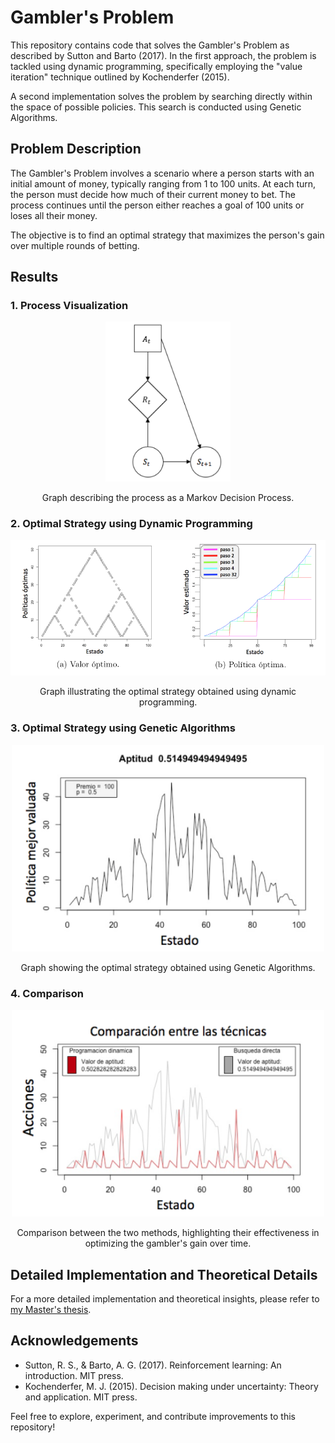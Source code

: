 # Gambler's Problem

This repository contains code that solves the Gambler's Problem as described by Sutton and Barto (2017). In the first approach, the problem is tackled using dynamic programming, specifically employing the "value iteration" technique outlined by Kochenderfer (2015).

A second implementation solves the problem by searching directly within the space of possible policies. This search is conducted using Genetic Algorithms.

## Problem Description

The Gambler's Problem involves a scenario where a person starts with an initial amount of money, typically ranging from 1 to 100 units. At each turn, the person must decide how much of their current money to bet. The process continues until the person either reaches a goal of 100 units or loses all their money.

The objective is to find an optimal strategy that maximizes the person's gain over multiple rounds of betting.

## Results

### 1. Process Visualization

<p align="center">
  <img src="img/model.png" alt="Process Visualization" width="200">
</p>
<p align="center">Graph describing the process as a Markov Decision Process.</p>


### 2. Optimal Strategy using Dynamic Programming
<p align="center">
  <img src="img/dp.png" alt="Dynamic Programming Solution" width="600">
</p>
<p align="center">Graph illustrating the optimal strategy obtained using dynamic programming.</p>

### 3. Optimal Strategy using Genetic Algorithms
<p align="center">
  <img src="img/ga.png" alt="Genetic Algorithms Solution" width="500">
</p>
<p align="center">Graph showing the optimal strategy obtained using Genetic Algorithms.</p>

### 4. Comparison
<p align="center">
  <img src="img/comparison.png" alt="Comparison" width="500">
</p>
<p align="center">Comparison between the two methods, highlighting their effectiveness in optimizing the gambler's gain over time.</p>

## Detailed Implementation and Theoretical Details

For a more detailed implementation and theoretical insights, please refer to [my Master's thesis]([link_here](https://hdl.handle.net/20.500.14330/TES01000781267)).


## Acknowledgements

- Sutton, R. S., & Barto, A. G. (2017). Reinforcement learning: An introduction. MIT press.
- Kochenderfer, M. J. (2015). Decision making under uncertainty: Theory and application. MIT press.

Feel free to explore, experiment, and contribute improvements to this repository!
